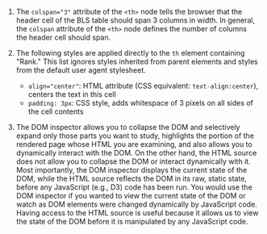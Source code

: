 1. The `colspan="3"` attribute of the `<th>` node tells the browser that the header cell of the BLS table should span 3 columns in width. In general, the `colspan` attribute of the `<th>` node defines the number of columns the header cell should span.

2. The following styles are applied directly to the `th` element containing "Rank." This list ignores styles inherited from parent elements and styles from the default user agent stylesheet.
    - `align="center"`: HTML attribute (CSS equivalent: `text-align:center`), centers the text in this cell
    - `padding: 3px`: CSS style, adds whitespace of 3 pixels on all sides of the cell contents

3. The DOM inspector allows you to collapse the DOM and selectively expand only those parts you want to study, highlights the portion of the rendered page whose HTML you are examining, and also allows you to dynamically interact with the DOM. On the other hand, the HTML source does not allow you to collapse the DOM or interact dynamically with it. Most importantly, the DOM inspector displays the current state of the DOM, while the HTML source reflects the DOM in its raw, static state, before any JavaScript (e.g., D3) code has been run. You would use the DOM inspector if you wanted to view the current state of the DOM or watch as DOM elements were changed dynamically by JavaScript code. Having access to the HTML source is useful because it allows us to view the state of the DOM before it is manipulated by any JavaScript code.